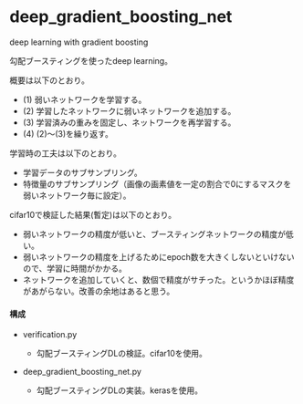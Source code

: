 # deep_gradient_boosting_net
deep learning with gradient boosting <br>

勾配ブースティングを使ったdeep learning。<br>

概要は以下のとおり。<br>
- (1) 弱いネットワークを学習する。<br>
- (2) 学習したネットワークに弱いネットワークを追加する。<br>
- (3) 学習済みの重みを固定し、ネットワークを再学習する。<br>
- (4) (2)～(3)を繰り返す。<br>

学習時の工夫は以下のとおり。<br>
- 学習データのサブサンプリング。<br>
- 特徴量のサブサンプリング（画像の画素値を一定の割合で0にするマスクを弱いネットワーク毎に設定）。<br>

cifar10で検証した結果(暫定)は以下のとおり。<br>
- 弱いネットワークの精度が低いと、ブースティングネットワークの精度が低い。<br>
- 弱いネットワークの精度を上げるためにepoch数を大きくしないといけないので、学習に時間がかかる。<br>
- ネットワークを追加していくと、数個で精度がサチった。というかほぼ精度があがらない。改善の余地はあると思う。<br>


#### 構成
- verification.py<br>
  - 勾配ブースティングDLの検証。cifar10を使用。<br>

- deep_gradient_boosting_net.py<br>
  - 勾配ブースティングDLの実装。kerasを使用。<br>
